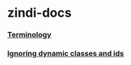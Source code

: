 # zindi-docs


### [Terminology](https://github.com/zindi-io/zindi-docs2/blob/master/terminology.md)

### [Ignoring dynamic classes and ids](https://github.com/zindi-io/zindi-docs2/blob/master/ignoring-dynamic-classes-and-ids.md)
